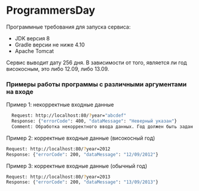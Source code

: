# ProgrammersDay

Программные требования для запуска сервиса:
- JDK версия 8
- Gradle версии не ниже 4.10
- Apache Tomcat

Сервис выводит дату 256 дня.
В зависимости от того, является ли год високосным, это либо 12.09, либо 13.09.

### Примеры работы программы с различными аргументами на входе ###

Пример 1: некорректные входные данные
```sh
  Request: http://localhost:80/?year="abcdef"
  Response: {"errorCode": 400, "dataMessage": "Неверный указан"}
  Comment: Обработка некорректного ввода данных. Год должен быть задан числом от 0 до 9999.
```
Пример 2: корректные входные данные (високосный год)
```sh
Request: http://localhost:80/?year=2012
Response: {"errorCode": 200, "dataMessage": "12/09/2012"}
```

Пример 3: корректные входные данные (обычный год)
```sh
Request: http://localhost:80/?year=2013
Response: {"errorCode": 200, "dataMessage": "13/09/2013"}
```
